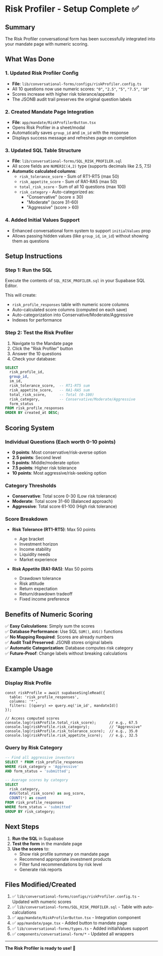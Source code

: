 # Risk Profiler - Setup Complete ✅

## Summary

The Risk Profiler conversational form has been successfully integrated into your mandate page with numeric scoring.

## What Was Done

### 1. Updated Risk Profiler Config
- **File**: `lib/conversational-forms/configs/riskProfiler.config.ts`
- All 10 questions now use numeric scores: `"0"`, `"2.5"`, `"5"`, `"7.5"`, `"10"`
- Scores increase with higher risk tolerance/appetite
- The JSONB audit trail preserves the original question labels

### 2. Created Mandate Page Integration
- **File**: `app/mandate/RiskProfilerButton.tsx`
- Opens Risk Profiler in a sheet/modal
- Automatically saves `group_id` and `im_id` with the response
- Displays success message and refreshes page on completion

### 3. Updated SQL Table Structure
- **File**: `lib/conversational-forms/SQL_RISK_PROFILER.sql`
- All score fields are `NUMERIC(4,2)` type (supports decimals like 2.5, 7.5)
- **Automatic calculated columns**:
  - `risk_tolerance_score` - Sum of RT1-RT5 (max 50)
  - `risk_appetite_score` - Sum of RA1-RA5 (max 50)
  - `total_risk_score` - Sum of all 10 questions (max 100)
  - `risk_category` - Auto-categorized as:
    - "Conservative" (score ≤ 30)
    - "Moderate" (score 31-60)
    - "Aggressive" (score > 60)

### 4. Added Initial Values Support
- Enhanced conversational form system to support `initialValues` prop
- Allows passing hidden values (like `group_id`, `im_id`) without showing them as questions

## Setup Instructions

### Step 1: Run the SQL
Execute the contents of `SQL_RISK_PROFILER.sql` in your Supabase SQL Editor.

This will create:
- `risk_profile_responses` table with numeric score columns
- Auto-calculated score columns (computed on each save)
- Auto-categorization into Conservative/Moderate/Aggressive
- Indexes for performance

### Step 2: Test the Risk Profiler

1. Navigate to the Mandate page
2. Click the "Risk Profiler" button
3. Answer the 10 questions
4. Check your database:

```sql
SELECT 
  risk_profile_id,
  group_id,
  im_id,
  risk_tolerance_score,  -- RT1-RT5 sum
  risk_appetite_score,   -- RA1-RA5 sum
  total_risk_score,      -- Total (0-100)
  risk_category,         -- Conservative/Moderate/Aggressive
  form_status
FROM risk_profile_responses
ORDER BY created_at DESC;
```

## Scoring System

### Individual Questions (Each worth 0-10 points)
- **0 points**: Most conservative/risk-averse option
- **2.5 points**: Second level
- **5 points**: Middle/moderate option
- **7.5 points**: Higher risk tolerance
- **10 points**: Most aggressive/risk-seeking option

### Category Thresholds
- **Conservative**: Total score 0-30 (Low risk tolerance)
- **Moderate**: Total score 31-60 (Balanced approach)
- **Aggressive**: Total score 61-100 (High risk tolerance)

### Score Breakdown
- **Risk Tolerance (RT1-RT5)**: Max 50 points
  - Age bracket
  - Investment horizon
  - Income stability
  - Liquidity needs
  - Market experience

- **Risk Appetite (RA1-RA5)**: Max 50 points
  - Drawdown tolerance
  - Risk attitude
  - Return expectation
  - Return/drawdown tradeoff
  - Fixed income preference

## Benefits of Numeric Scoring

✅ **Easy Calculations**: Simply sum the scores  
✅ **Database Performance**: Use SQL `SUM()`, `AVG()` functions  
✅ **No Mapping Required**: Scores are already numbers  
✅ **Audit Trail Preserved**: JSONB stores original labels  
✅ **Automatic Categorization**: Database computes risk category  
✅ **Future-Proof**: Change labels without breaking calculations  

## Example Usage

### Display Risk Profile
```tsx
const riskProfile = await supabaseSingleRead({
  table: 'risk_profile_responses',
  columns: '*',
  filters: [(query) => query.eq('im_id', mandateId)]
});

// Access computed scores
console.log(riskProfile.total_risk_score);      // e.g., 67.5
console.log(riskProfile.risk_category);         // "Aggressive"
console.log(riskProfile.risk_tolerance_score);  // e.g., 35.0
console.log(riskProfile.risk_appetite_score);   // e.g., 32.5
```

### Query by Risk Category
```sql
-- Find all aggressive investors
SELECT * FROM risk_profile_responses 
WHERE risk_category = 'Aggressive' 
AND form_status = 'submitted';

-- Average scores by category
SELECT 
  risk_category,
  AVG(total_risk_score) as avg_score,
  COUNT(*) as count
FROM risk_profile_responses
WHERE form_status = 'submitted'
GROUP BY risk_category;
```

## Next Steps

1. **Run the SQL** in Supabase
2. **Test the form** in the mandate page
3. **Use the scores** to:
   - Show risk profile summary on mandate page
   - Recommend appropriate investment products
   - Filter fund recommendations by risk level
   - Generate risk reports

## Files Modified/Created

1. ✅ `lib/conversational-forms/configs/riskProfiler.config.ts` - Updated with numeric scores
2. ✅ `lib/conversational-forms/SQL_RISK_PROFILER.sql` - Table with auto-calculations
3. ✅ `app/mandate/RiskProfilerButton.tsx` - Integration component
4. ✅ `app/mandate/page.tsx` - Added button to mandate page
5. ✅ `lib/conversational-forms/types.ts` - Added initialValues support
6. ✅ `components/conversational-form/*` - Updated all wrappers

---

**The Risk Profiler is ready to use! 🎯**

